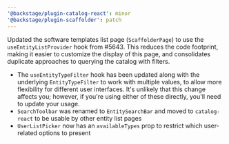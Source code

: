 ```yaml
---
'@backstage/plugin-catalog-react': minor
'@backstage/plugin-scaffolder': patch
---
```


Updated the software templates list page (`ScaffolderPage`) to use the `useEntityListProvider` hook from #5643. This reduces the code footprint, making it easier to customize the display of this page, and consolidates duplicate approaches to querying the catalog with filters.

- The `useEntityTypeFilter` hook has been updated along with the underlying `EntityTypeFilter` to work with multiple values, to allow more flexibility for different user interfaces. It's unlikely that this change affects you; however, if you're using either of these directly, you'll need to update your usage.
- `SearchToolbar` was renamed to `EntitySearchBar` and moved to `catalog-react` to be usable by other entity list pages
- `UserListPicker` now has an `availableTypes` prop to restrict which user-related options to present
